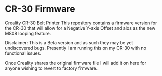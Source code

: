 # CR-30 Firmware
Creality CR-30 Belt Printer
This repository contains a firmware version for the CR-30 that will allow for a Negative Y-axis Offset and alos as the new M808 looping feature.

Disclaimer:  This is a Beta version and as such they may be yet undiscovered bugs. Presently I am running this on my CR-30 with no functional issues.

Once Creality shares the original firmware file I will add it on here for anyone wishing to revert to factory firmware..
